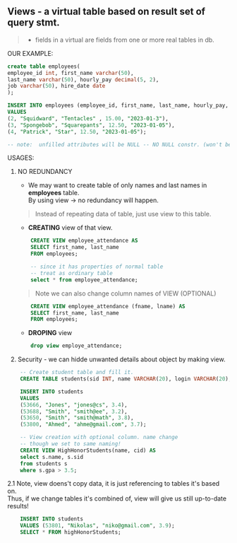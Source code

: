 ## Views  - a virtual table based on result set of query stmt.
> - fields in a virtual are fields from one or more real tables in db.

OUR EXAMPLE:
``` sql
create table employees(
employee_id int, first_name varchar(50), 
last_name varchar(50), hourly_pay decimal(5, 2), 
job varchar(50), hire_date date
);

INSERT INTO employees (employee_id, first_name, last_name, hourly_pay, hire_date)
VALUES 
(2, "Squidward", "Tentacles" , 15.00, "2023-01-3"),
(3, "Spongebob", "Squarepants", 12.50, "2023-01-05"),
(4, "Patrick", "Star", 12.50, "2023-01-05");

-- note:  unfilled attributes will be NULL -- NO NULL constr. (won't be available.)
```

USAGES:

1. NO REDUNDANCY

    - We may want to create table of only names and last names in **employees** table. \
      By using view -> no redundancy will happen.
    > Instead of repeating data of table, just use view to this table.

    - **CREATING** view of that view.
    ``` sql
        CREATE VIEW employee_attendance AS
        SELECT first_name, last_name
        FROM employees;

        -- since it has properties of normal table
        -- treat as ordinary table
        select * from employee_attendance;
    ```
    > Note we can also change column names of VIEW (OPTIONAL)
    ``` sql
        CREATE VIEW employee_attendance (fname, lname) AS
        SELECT first_name, last_name
        FROM employees;
    ```
    - **DROPING** view
    ``` sql
        drop view employe_attendance;
    ```



2. Security - we can hidde unwanted details about object by making view.

``` sql
    -- Create student table and fill it.
    CREATE TABLE students(sid INT, name VARCHAR(20), login VARCHAR(20), gpa DECIMAL(4, 1));

    INSERT INTO students
    VALUES
    (53666, "Jones", "jones@cs", 3.4),
    (53688, "Smith", "smith@ee", 3.2),
    (53650, "Smith", "smith@math", 3.8),
    (53800, "Ahmed", "ahme@gmail.com", 3.7);

    -- View creation with optional column. name change
    -- though we set to same naming!
    CREATE VIEW HighHonorStudents(name, cid) AS
    select s.name, s.sid
    from students s
    where s.gpa > 3.5;
```

2.1 Note, view doens't copy data, it is just referencing to tables it's based on.\
Thus, if we change tables it's combined of, view will give us still up-to-date results!
``` sql
    INSERT INTO students
    VALUES (53801, "Nikolas", "niko@gmail.com", 3.9);
    SELECT * FROM highHonorStudents;
```